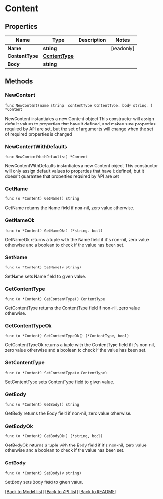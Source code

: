 # Content

## Properties

Name | Type | Description | Notes
------------ | ------------- | ------------- | -------------
**Name** | **string** |  | [readonly] 
**ContentType** | [**ContentType**](ContentType.md) |  | 
**Body** | **string** |  | 

## Methods

### NewContent

`func NewContent(name string, contentType ContentType, body string, ) *Content`

NewContent instantiates a new Content object
This constructor will assign default values to properties that have it defined,
and makes sure properties required by API are set, but the set of arguments
will change when the set of required properties is changed

### NewContentWithDefaults

`func NewContentWithDefaults() *Content`

NewContentWithDefaults instantiates a new Content object
This constructor will only assign default values to properties that have it defined,
but it doesn't guarantee that properties required by API are set

### GetName

`func (o *Content) GetName() string`

GetName returns the Name field if non-nil, zero value otherwise.

### GetNameOk

`func (o *Content) GetNameOk() (*string, bool)`

GetNameOk returns a tuple with the Name field if it's non-nil, zero value otherwise
and a boolean to check if the value has been set.

### SetName

`func (o *Content) SetName(v string)`

SetName sets Name field to given value.


### GetContentType

`func (o *Content) GetContentType() ContentType`

GetContentType returns the ContentType field if non-nil, zero value otherwise.

### GetContentTypeOk

`func (o *Content) GetContentTypeOk() (*ContentType, bool)`

GetContentTypeOk returns a tuple with the ContentType field if it's non-nil, zero value otherwise
and a boolean to check if the value has been set.

### SetContentType

`func (o *Content) SetContentType(v ContentType)`

SetContentType sets ContentType field to given value.


### GetBody

`func (o *Content) GetBody() string`

GetBody returns the Body field if non-nil, zero value otherwise.

### GetBodyOk

`func (o *Content) GetBodyOk() (*string, bool)`

GetBodyOk returns a tuple with the Body field if it's non-nil, zero value otherwise
and a boolean to check if the value has been set.

### SetBody

`func (o *Content) SetBody(v string)`

SetBody sets Body field to given value.



[[Back to Model list]](../README.md#documentation-for-models) [[Back to API list]](../README.md#documentation-for-api-endpoints) [[Back to README]](../README.md)


